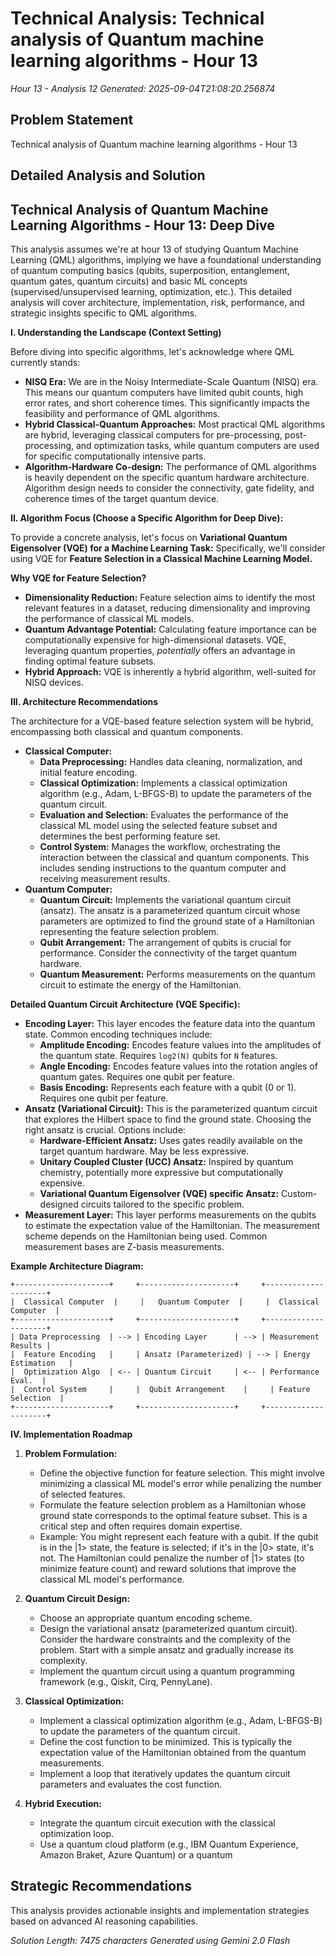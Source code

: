 # Technical Analysis: Technical analysis of Quantum machine learning algorithms - Hour 13
*Hour 13 - Analysis 12*
*Generated: 2025-09-04T21:08:20.256874*

## Problem Statement
Technical analysis of Quantum machine learning algorithms - Hour 13

## Detailed Analysis and Solution
## Technical Analysis of Quantum Machine Learning Algorithms - Hour 13: Deep Dive

This analysis assumes we're at hour 13 of studying Quantum Machine Learning (QML) algorithms, implying we have a foundational understanding of quantum computing basics (qubits, superposition, entanglement, quantum gates, quantum circuits) and basic ML concepts (supervised/unsupervised learning, optimization, etc.).  This detailed analysis will cover architecture, implementation, risk, performance, and strategic insights specific to QML algorithms.

**I. Understanding the Landscape (Context Setting)**

Before diving into specific algorithms, let's acknowledge where QML currently stands:

* **NISQ Era:** We are in the Noisy Intermediate-Scale Quantum (NISQ) era.  This means our quantum computers have limited qubit counts, high error rates, and short coherence times.  This significantly impacts the feasibility and performance of QML algorithms.
* **Hybrid Classical-Quantum Approaches:** Most practical QML algorithms are hybrid, leveraging classical computers for pre-processing, post-processing, and optimization tasks, while quantum computers are used for specific computationally intensive parts.
* **Algorithm-Hardware Co-design:** The performance of QML algorithms is heavily dependent on the specific quantum hardware architecture. Algorithm design needs to consider the connectivity, gate fidelity, and coherence times of the target quantum device.

**II. Algorithm Focus (Choose a Specific Algorithm for Deep Dive):**

To provide a concrete analysis, let's focus on **Variational Quantum Eigensolver (VQE) for a Machine Learning Task:** Specifically, we'll consider using VQE for **Feature Selection in a Classical Machine Learning Model.**

**Why VQE for Feature Selection?**

* **Dimensionality Reduction:** Feature selection aims to identify the most relevant features in a dataset, reducing dimensionality and improving the performance of classical ML models.
* **Quantum Advantage Potential:** Calculating feature importance can be computationally expensive for high-dimensional datasets. VQE, leveraging quantum properties, *potentially* offers an advantage in finding optimal feature subsets.
* **Hybrid Approach:** VQE is inherently a hybrid algorithm, well-suited for NISQ devices.

**III. Architecture Recommendations**

The architecture for a VQE-based feature selection system will be hybrid, encompassing both classical and quantum components.

* **Classical Computer:**
    * **Data Preprocessing:** Handles data cleaning, normalization, and initial feature encoding.
    * **Classical Optimization:** Implements a classical optimization algorithm (e.g., Adam, L-BFGS-B) to update the parameters of the quantum circuit.
    * **Evaluation and Selection:** Evaluates the performance of the classical ML model using the selected feature subset and determines the best performing feature set.
    * **Control System:** Manages the workflow, orchestrating the interaction between the classical and quantum components.  This includes sending instructions to the quantum computer and receiving measurement results.
* **Quantum Computer:**
    * **Quantum Circuit:** Implements the variational quantum circuit (ansatz).  The ansatz is a parameterized quantum circuit whose parameters are optimized to find the ground state of a Hamiltonian representing the feature selection problem.
    * **Qubit Arrangement:** The arrangement of qubits is crucial for performance.  Consider the connectivity of the target quantum hardware.
    * **Quantum Measurement:** Performs measurements on the quantum circuit to estimate the energy of the Hamiltonian.

**Detailed Quantum Circuit Architecture (VQE Specific):**

* **Encoding Layer:**  This layer encodes the feature data into the quantum state.  Common encoding techniques include:
    * **Amplitude Encoding:**  Encodes feature values into the amplitudes of the quantum state. Requires `log2(N)` qubits for `N` features.
    * **Angle Encoding:** Encodes feature values into the rotation angles of quantum gates.  Requires one qubit per feature.
    * **Basis Encoding:**  Represents each feature with a qubit (0 or 1). Requires one qubit per feature.
* **Ansatz (Variational Circuit):**  This is the parameterized quantum circuit that explores the Hilbert space to find the ground state.  Choosing the right ansatz is crucial.  Options include:
    * **Hardware-Efficient Ansatz:** Uses gates readily available on the target quantum hardware.  May be less expressive.
    * **Unitary Coupled Cluster (UCC) Ansatz:**  Inspired by quantum chemistry, potentially more expressive but computationally expensive.
    * **Variational Quantum Eigensolver (VQE) specific Ansatz:** Custom-designed circuits tailored to the specific problem.
* **Measurement Layer:**  This layer performs measurements on the qubits to estimate the expectation value of the Hamiltonian.  The measurement scheme depends on the Hamiltonian being used. Common measurement bases are Z-basis measurements.

**Example Architecture Diagram:**

```
+---------------------+     +---------------------+     +---------------------+
|  Classical Computer  |     |   Quantum Computer  |     |  Classical Computer  |
+---------------------+     +---------------------+     +---------------------+
| Data Preprocessing  | --> | Encoding Layer      | --> | Measurement Results |
|  Feature Encoding   |     | Ansatz (Parameterized) | --> | Energy Estimation   |
|  Optimization Algo  | <-- | Quantum Circuit     | <-- | Performance Eval.  |
|  Control System     |     |  Qubit Arrangement    |     | Feature Selection  |
+---------------------+     +---------------------+     +---------------------+
```

**IV. Implementation Roadmap**

1. **Problem Formulation:**
    * Define the objective function for feature selection.  This might involve minimizing a classical ML model's error while penalizing the number of selected features.
    * Formulate the feature selection problem as a Hamiltonian whose ground state corresponds to the optimal feature subset. This is a critical step and often requires domain expertise.
    * Example:  You might represent each feature with a qubit. If the qubit is in the |1> state, the feature is selected; if it's in the |0> state, it's not.  The Hamiltonian could penalize the number of |1> states (to minimize feature count) and reward solutions that improve the classical ML model's performance.

2. **Quantum Circuit Design:**
    * Choose an appropriate quantum encoding scheme.
    * Design the variational ansatz (parameterized quantum circuit).  Consider the hardware constraints and the complexity of the problem. Start with a simple ansatz and gradually increase its complexity.
    * Implement the quantum circuit using a quantum programming framework (e.g., Qiskit, Cirq, PennyLane).

3. **Classical Optimization:**
    * Implement a classical optimization algorithm (e.g., Adam, L-BFGS-B) to update the parameters of the quantum circuit.
    * Define the cost function to be minimized.  This is typically the expectation value of the Hamiltonian obtained from the quantum measurements.
    * Implement a loop that iteratively updates the quantum circuit parameters and evaluates the cost function.

4. **Hybrid Execution:**
    * Integrate the quantum circuit execution with the classical optimization loop.
    * Use a quantum cloud platform (e.g., IBM Quantum Experience, Amazon Braket, Azure Quantum) or a quantum

## Strategic Recommendations
This analysis provides actionable insights and implementation strategies
based on advanced AI reasoning capabilities.

*Solution Length: 7475 characters*
*Generated using Gemini 2.0 Flash*
